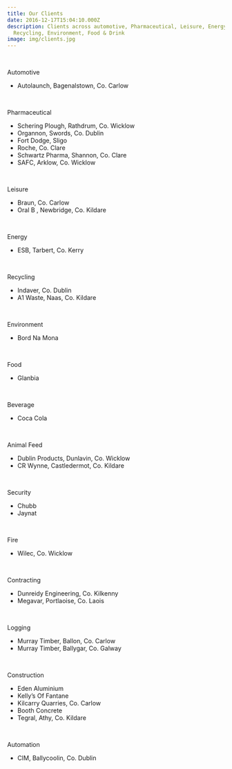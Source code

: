 ```yaml
---
title: Our Clients
date: 2016-12-17T15:04:10.000Z
description: Clients across automotive, Pharmaceutical, Leisure, Energy,
  Recycling, Environment, Food & Drink
image: img/clients.jpg
---
```

 

Automotive

* Autolaunch, Bagenalstown, Co. Carlow

 

Pharmaceutical

* Schering Plough, Rathdrum, Co. Wicklow
* Organnon, Swords, Co. Dublin
* Fort Dodge, Sligo
* Roche, Co. Clare
* Schwartz Pharma, Shannon, Co. Clare
* SAFC, Arklow, Co. Wicklow

 

Leisure

* Braun, Co. Carlow
* Oral B , Newbridge, Co. Kildare

 

Energy

* ESB, Tarbert, Co. Kerry

 

Recycling

* Indaver, Co. Dublin
* A1 Waste, Naas, Co. Kildare

 

Environment

* Bord Na Mona

 

Food

* Glanbia

 

Beverage

* Coca Cola

 

Animal Feed

* Dublin Products, Dunlavin, Co. Wicklow
* CR Wynne, Castledermot, Co. Kildare

 

Security

* Chubb
* Jaynat

 

Fire

* Wilec, Co. Wicklow

 

Contracting

* Dunreidy Engineering, Co. Kilkenny
* Megavar, Portlaoise, Co. Laois

 

Logging

* Murray Timber, Ballon, Co. Carlow
* Murray Timber, Ballygar, Co. Galway

 

Construction

* Eden Aluminium
* Kelly’s Of Fantane
* Kilcarry Quarries, Co. Carlow
* Booth Concrete
* Tegral, Athy, Co. Kildare

 

Automation

* CIM, Ballycoolin, Co. Dublin